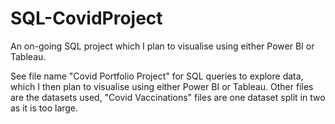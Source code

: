 # SQL-CovidProject
An on-going SQL project which I plan to visualise using either Power BI or Tableau.

See file name "Covid Portfolio Project" for SQL queries to explore data, which I then plan to visualise using either Power BI or Tableau. Other files are the datasets used, "Covid Vaccinations" files are one dataset split in two as it is too large.
